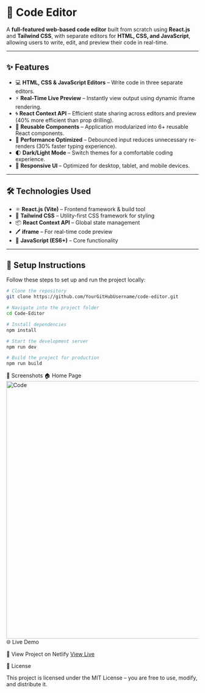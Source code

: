 # 📝 Code Editor  

A **full-featured web-based code editor** built from scratch using **React.js** and **Tailwind CSS**, with separate editors for **HTML, CSS, and JavaScript**, allowing users to write, edit, and preview their code in real-time.  

---

## ✨ Features  

- 💻 **HTML, CSS & JavaScript Editors** – Write code in three separate editors.  
- ⚡ **Real-Time Live Preview** – Instantly view output using dynamic iframe rendering.  
- 🌀 **React Context API** – Efficient state sharing across editors and preview (40% more efficient than prop drilling).  
- 🧩 **Reusable Components** – Application modularized into 6+ reusable React components.  
- 🎯 **Performance Optimized** – Debounced input reduces unnecessary re-renders (30% faster typing experience).  
- 🌓 **Dark/Light Mode** – Switch themes for a comfortable coding experience.  
- 📱 **Responsive UI** – Optimized for desktop, tablet, and mobile devices.  

---

## 🛠️ Technologies Used  

- ⚛️ **React.js (Vite)** – Frontend framework & build tool  
- 🎨 **Tailwind CSS** – Utility-first CSS framework for styling  
- 📦 **React Context API** – Global state management  
- 🖊️ **iframe** – For real-time code preview  
- 🔄 **JavaScript (ES6+)** – Core functionality  

---

## 📂 Setup Instructions  

Follow these steps to set up and run the project locally:  

```bash
# Clone the repository
git clone https://github.com/YourGitHubUsername/code-editor.git  

# Navigate into the project folder
cd Code-Editor  

# Install dependencies
npm install  

# Start the development server
npm run dev

# Build the project for production
npm run build  
```
📸 Screenshots
🏠 Home Page
<img width="1356" height="675" alt="Code" src="https://github.com/user-attachments/assets/c0be91e4-5092-41d9-99b4-6b25dfeabf7f" />
🌐 Live Demo

🔗 View Project on Netlify
[View Live](https://code-editor-tool.netlify.app/)


📜 License

This project is licensed under the MIT License – you are free to use, modify, and distribute it.




